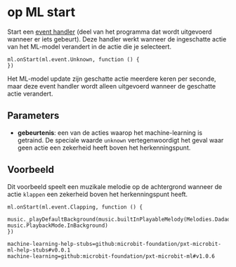 # op ML start

Start een [event handler](/reference/event-handler) (deel van het programma dat wordt uitgevoerd wanneer er iets gebeurt). Deze handler werkt wanneer de ingeschatte actie van het ML-model verandert in de actie die je selecteert.

```sig
ml.onStart(ml.event.Unknown, function () {
})
```

Het ML-model update zijn geschatte actie meerdere keren per seconde, maar deze event handler wordt alleen uitgevoerd wanneer de geschatte actie verandert.

## Parameters

- **gebeurtenis**: een van de acties waarop het machine-learning is getraind. De speciale waarde `unknown` vertegenwoordigt het geval waar geen actie een zekerheid heeft boven het herkenningspunt.

## Voorbeeld

Dit voorbeeld speelt een muzikale melodie op de achtergrond wanneer de actie `klappen` een zekerheid boven het herkenningspunt heeft.

```blocks
ml.onStart(ml.event.Clapping, function () {
    music._playDefaultBackground(music.builtInPlayableMelody(Melodies.Dadadum), music.PlaybackMode.InBackground)
})
```

```package
machine-learning-help-stubs=github:microbit-foundation/pxt-microbit-ml-help-stubs#v0.0.1
machine-learning=github:microbit-foundation/pxt-microbit-ml#v1.0.6
```
